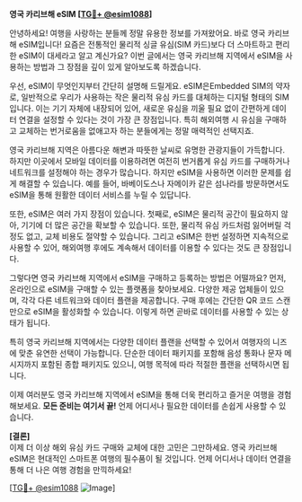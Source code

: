 **영국 카리브해 eSIM [[TG💪+ @esim1088](https://t.me/s/esim1088)]**

안녕하세요! 여행을 사랑하는 분들께 정말 유용한 정보를 가져왔어요. 바로 영국 카리브해 eSIM입니다! 요즘은 전통적인 물리적 싱글 유심(SIM 카드)보다 더 스마트하고 편리한 eSIM이 대세라고 알고 계신가요? 이번 글에서는 영국 카리브해 지역에서 eSIM을 사용하는 방법과 그 장점을 깊이 있게 알아보도록 하겠습니다.

우선, eSIM이 무엇인지부터 간단히 설명해 드릴게요. eSIM은Embedded SIM의 약자로, 일반적으로 우리가 사용하는 작은 물리적 유심 카드를 대체하는 디지털 형태의 SIM입니다. 이는 기기 자체에 내장되어 있어, 새로운 유심을 끼울 필요 없이 간편하게 데이터 연결을 설정할 수 있다는 것이 가장 큰 장점입니다. 특히 해외여행 시 유심을 구매하고 교체하는 번거로움을 없애고자 하는 분들에게는 정말 매력적인 선택지죠.

영국 카리브해 지역은 아름다운 해변과 따뜻한 날씨로 유명한 관광지들이 가득합니다. 하지만 이곳에서 모바일 데이터를 이용하려면 여전히 번거롭게 유심 카드를 구매하거나 네트워크를 설정해야 하는 경우가 많습니다. 하지만 eSIM을 사용하면 이러한 문제를 쉽게 해결할 수 있습니다. 예를 들어, 바베이도스나 자메이카 같은 섬나라를 방문하면서도 eSIM을 통해 원활한 데이터 서비스를 누릴 수 있답니다.

또한, eSIM은 여러 가지 장점이 있습니다. 첫째로, eSIM은 물리적 공간이 필요하지 않아, 기기에 더 많은 공간을 확보할 수 있습니다. 또한, 물리적 유심 카드처럼 잃어버릴 걱정도 없고, 교체 비용도 절약할 수 있습니다. 그리고 eSIM은 한번 설정하면 지속적으로 사용할 수 있어, 해외여행 후에도 계속해서 데이터를 이용할 수 있다는 것도 큰 장점입니다.

그렇다면 영국 카리브해 지역에서 eSIM을 구매하고 등록하는 방법은 어떨까요? 먼저, 온라인으로 eSIM을 구매할 수 있는 플랫폼을 찾아보세요. 다양한 제공 업체들이 있으며, 각각 다른 네트워크와 데이터 플랜을 제공합니다. 구매 후에는 간단한 QR 코드 스캔만으로 eSIM을 활성화할 수 있습니다. 이렇게 하면 곧바로 데이터를 사용할 수 있는 상태가 됩니다.

특히 영국 카리브해 지역에서는 다양한 데이터 플랜을 선택할 수 있어서 여행자의 니즈에 맞춘 유연한 선택이 가능합니다. 단순한 데이터 패키지를 포함해 음성 통화나 문자 메시지까지 포함된 종합 패키지도 있으니, 여행 목적에 따라 적절한 플랜을 선택하시면 됩니다.

이제 여러분도 영국 카리브해 지역에서 eSIM을 통해 더욱 편리하고 즐거운 여행을 경험해보세요. **모든 준비는 여기서 끝!** 언제 어디서나 필요한 데이터를 손쉽게 사용할 수 있습니다. 

**[결론]**  
이제 더 이상 해외 유심 카드 구매와 교체에 대한 고민은 그만하세요. 영국 카리브해 eSIM은 현대적인 스마트폰 여행의 필수품이 될 것입니다. 언제 어디서나 데이터 연결을 통해 더 나은 여행 경험을 만끽하세요!

[[TG💪+ @esim1088](https://t.me/s/esim1088) ![Image](https://i.postimg.cc/Y0z9fWf4/image.png)]